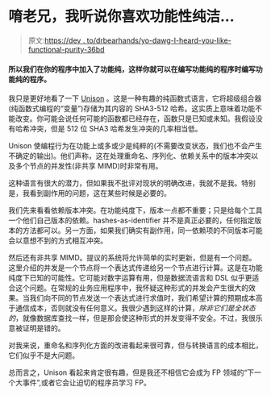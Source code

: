 # 唷老兄，我听说你喜欢功能性纯洁...

> 原文:[https://dev . to/drbearhands/yo-dawg-I-heard-you-like-functional-purity-36bd](https://dev.to/drbearhands/yo-dawg-i-heard-you-like-functional-purity-36bd)

#### 所以我们在你的程序中加入了功能纯，这样你就可以在编写功能纯的程序时编写功能纯的程序。

我只是更好地看了一下 [Unison](https://www.youtube.com/watch?v=gCWtkvDQ2ZI) 。这是一种有趣的纯函数式语言，它将超级组合器(纯函数式编程的“变量”)存储为其内容的 SHA3-512 哈希。这实质上意味着功能不能改变。你可能会说任何可能的函数都已经存在，函数只是已知或未知。我假设没有哈希冲突，但是 512 位 SHA3 哈希发生冲突的几率相当低。

Unison 使编程行为在功能上或多或少是纯粹的(不需要改变状态，我们也不会产生不确定的输出)。他们声称，这在处理重命名、序列化、依赖关系中的版本冲突以及多个节点的并发性(非共享 MIMD)时非常有用。

这种语言有很大的潜力，但如果我不批评对现状的明确改进，我就不是我。特别是，我看到副作用的问题，这在某些时候是必要的。

我们先来看看依赖版本冲突。在功能纯度下，版本一点都不重要；只是给每个工具一个他们自己版本的依赖。hashes-as-identifier 并不是真正必要的，任何指定版本的方法都可以。另一方面，如果我们确实有副作用，同一依赖项的不同版本可能会以意想不到的方式相互冲突。

然后还有非共享 MIMD。提议的系统将允许简单的实时更新，但是有一个问题。这里介绍的并发是一个节点将一个表达式传递给另一个节点进行计算。这是在功能纯度下已知的可能性。它可能对数字运算有用，但是数据流语言和 DSL 似乎更适合这个问题。在常规的业务应用程序中，我怀疑这种形式的并发会产生很大的效果。当我们向不同的节点发送一个表达式进行求值时，我们希望计算的预期成本高于通信成本，否则就没有任何意义。我很少遇到这样的计算，*除非它们是全状态的*，就像数据库查找一样，但是那会使这种形式的并发变得不安全。不过，我很乐意被证明是错的。

对我来说，重命名和序列化方面的改进看起来很可靠，但与转换语言的成本相比，它们似乎不是大问题。

总而言之，Unison 看起来肯定很有趣，但是我还不相信它会成为 FP 领域的“下一个大事件”,或者它会让迫切的程序员学习 FP。